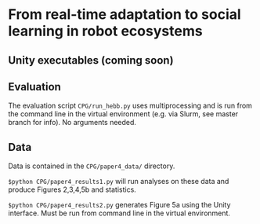 # From real-time adaptation to social learning in robot ecosystems



## Unity executables (coming soon)

## Evaluation

The evaluation script `CPG/run_hebb.py` uses multiprocessing and is run from the command line in the virtual environment (e.g. via Slurm, see master branch for info). No arguments needed.


## Data

Data is contained in the `CPG/paper4_data/` directory.

`$python CPG/paper4_results1.py`
will run analyses on these data and produce Figures 2,3,4,5b and statistics.

`$python CPG/paper4_results2.py`
generates Figure 5a using the Unity interface. Must be run from command line in the virtual environment.
